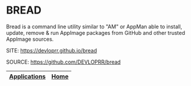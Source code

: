 # BREAD

 Bread is a command line utility similar to "AM" or AppMan
 able to install, update, remove & run AppImage packages
 from GitHub and other trusted AppImage sources.
 
 SITE: https://devloprr.github.io/bread

 SOURCE: https://github.com/DEVLOPRR/bread

 | [Applications](https://portable-linux-apps.github.io/apps.html) | [Home](https://portable-linux-apps.github.io)
 | --- | --- |
